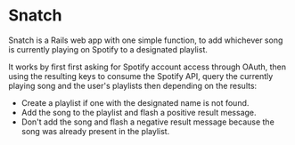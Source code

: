 # Snatch

Snatch is a Rails web app with one simple function, to add whichever song is currently playing on Spotify to a designated playlist.

It works by first first asking for Spotify account access through OAuth, then using the resulting keys to consume the Spotify API, query the currently playing song and the user's playlists then depending on the results:

* Create a playlist if one with the designated name is not found.
* Add the song to the playlist and flash a positive result message.
* Don't add the song and flash a negative result message because the song was already present in the playlist.

